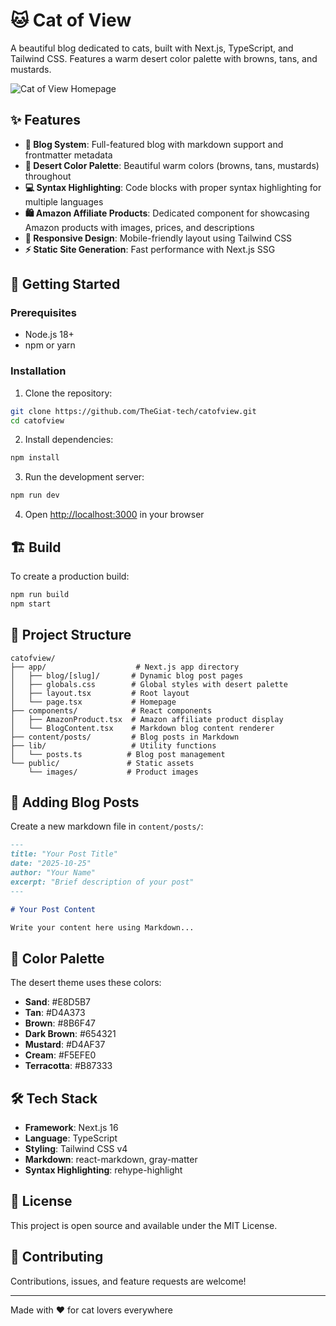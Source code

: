 # 🐱 Cat of View

A beautiful blog dedicated to cats, built with Next.js, TypeScript, and Tailwind CSS. Features a warm desert color palette with browns, tans, and mustards.

![Cat of View Homepage](https://github.com/user-attachments/assets/8d994983-7705-468d-b830-93866af33e56)

## ✨ Features

- **📝 Blog System**: Full-featured blog with markdown support and frontmatter metadata
- **🎨 Desert Color Palette**: Beautiful warm colors (browns, tans, mustards) throughout
- **💻 Syntax Highlighting**: Code blocks with proper syntax highlighting for multiple languages
- **🛍️ Amazon Affiliate Products**: Dedicated component for showcasing Amazon products with images, prices, and descriptions
- **📱 Responsive Design**: Mobile-friendly layout using Tailwind CSS
- **⚡ Static Site Generation**: Fast performance with Next.js SSG

## 🚀 Getting Started

### Prerequisites

- Node.js 18+ 
- npm or yarn

### Installation

1. Clone the repository:
```bash
git clone https://github.com/TheGiat-tech/catofview.git
cd catofview
```

2. Install dependencies:
```bash
npm install
```

3. Run the development server:
```bash
npm run dev
```

4. Open [http://localhost:3000](http://localhost:3000) in your browser

## 🏗️ Build

To create a production build:

```bash
npm run build
npm start
```

## 📁 Project Structure

```
catofview/
├── app/                    # Next.js app directory
│   ├── blog/[slug]/       # Dynamic blog post pages
│   ├── globals.css        # Global styles with desert palette
│   ├── layout.tsx         # Root layout
│   └── page.tsx           # Homepage
├── components/            # React components
│   ├── AmazonProduct.tsx  # Amazon affiliate product display
│   └── BlogContent.tsx    # Markdown blog content renderer
├── content/posts/         # Blog posts in Markdown
├── lib/                   # Utility functions
│   └── posts.ts          # Blog post management
└── public/               # Static assets
    └── images/           # Product images
```

## 📝 Adding Blog Posts

Create a new markdown file in `content/posts/`:

```markdown
---
title: "Your Post Title"
date: "2025-10-25"
author: "Your Name"
excerpt: "Brief description of your post"
---

# Your Post Content

Write your content here using Markdown...
```

## 🎨 Color Palette

The desert theme uses these colors:

- **Sand**: #E8D5B7
- **Tan**: #D4A373
- **Brown**: #8B6F47
- **Dark Brown**: #654321
- **Mustard**: #D4AF37
- **Cream**: #F5EFE0
- **Terracotta**: #B87333

## 🛠️ Tech Stack

- **Framework**: Next.js 16
- **Language**: TypeScript
- **Styling**: Tailwind CSS v4
- **Markdown**: react-markdown, gray-matter
- **Syntax Highlighting**: rehype-highlight

## 📄 License

This project is open source and available under the MIT License.

## 🤝 Contributing

Contributions, issues, and feature requests are welcome!

---

Made with ❤️ for cat lovers everywhere
